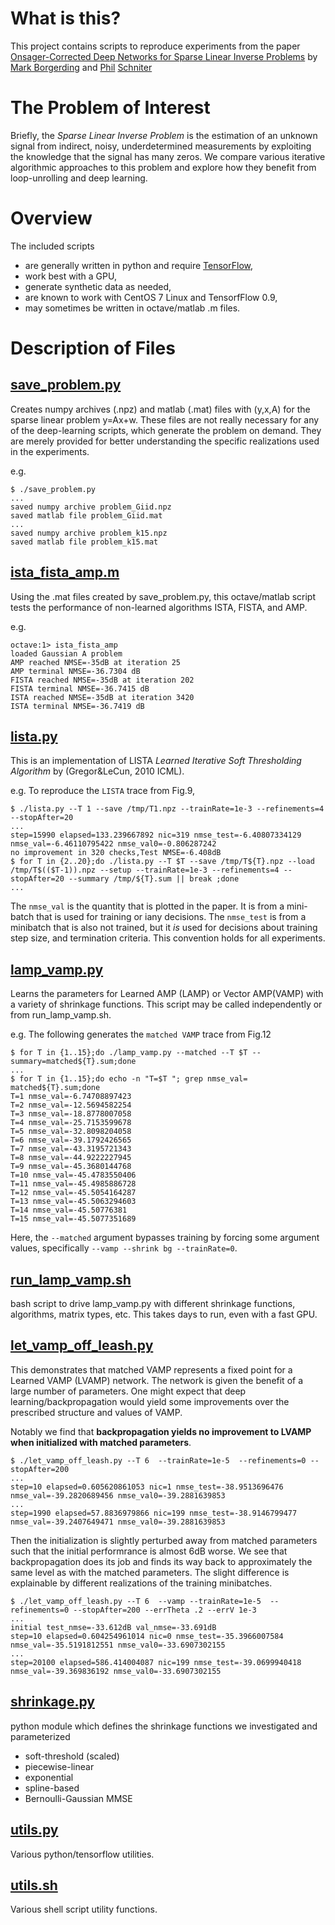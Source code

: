 # What is this?

This project contains scripts to reproduce experiments from the paper
[Onsager-Corrected Deep Networks for Sparse Linear Inverse Problems](https://arxiv.org/pdf/1612.01183)
by 
[Mark Borgerding](mailto://borgerding.7@osu.edu)
and 
[Phil](mailto://schniter.1@osu.edu)
[Schniter](http://www2.ece.ohio-state.edu/~schniter)


# The Problem of Interest

Briefly, the _Sparse Linear Inverse Problem_ is the estimation of an unknown signal from indirect, noisy, underdetermined measurements by exploiting the knowledge that the signal has many zeros.  We compare various iterative algorithmic approaches to this problem and explore how they benefit from loop-unrolling and deep learning.

# Overview

The included scripts 
- are generally written in python and require [TensorFlow](http://www.tensorflow.org),
- work best with a GPU,
- generate synthetic data as needed,
- are known to work with CentOS 7 Linux and TensorfFlow 0.9,
- may sometimes be written in octave/matlab .m files.

# Description of Files

## [save_problem.py](save_problem.py) 

Creates numpy archives (.npz) and matlab (.mat) files with (y,x,A) for the sparse linear problem y=Ax+w.
These files are not really necessary for any of the deep-learning scripts, which generate the problem on demand.
They are merely provided for better understanding the specific realizations used in the experiments.

e.g.
```
$ ./save_problem.py 
...
saved numpy archive problem_Giid.npz
saved matlab file problem_Giid.mat
...
saved numpy archive problem_k15.npz
saved matlab file problem_k15.mat
```

## [ista_fista_amp.m](ista_fista_amp.m)

Using the .mat files created by save_problem.py, this octave/matlab script tests the performance of non-learned algorithms ISTA, FISTA, and AMP.

e.g.
```
octave:1> ista_fista_amp
loaded Gaussian A problem
AMP reached NMSE=-35dB at iteration 25
AMP terminal NMSE=-36.7304 dB
FISTA reached NMSE=-35dB at iteration 202
FISTA terminal NMSE=-36.7415 dB
ISTA reached NMSE=-35dB at iteration 3420
ISTA terminal NMSE=-36.7419 dB
```

## [lista.py](lista.py)

This is an implementation of LISTA _Learned Iterative Soft Thresholding Algorithm_ by (Gregor&LeCun, 2010 ICML).

e.g. To reproduce the `LISTA` trace from Fig.9,
```
$ ./lista.py --T 1 --save /tmp/T1.npz --trainRate=1e-3 --refinements=4 --stopAfter=20 
...
step=15990 elapsed=133.239667892 nic=319 nmse_test=-6.40807334129 nmse_val=-6.46110795422 nmse_val0=-0.806287242 
no improvement in 320 checks,Test NMSE=-6.408dB
$ for T in {2..20};do ./lista.py --T $T --save /tmp/T${T}.npz --load /tmp/T$(($T-1)).npz --setup --trainRate=1e-3 --refinements=4 --stopAfter=20 --summary /tmp/${T}.sum || break ;done
...
```
The `nmse_val` is the quantity that is plotted in the paper. It is from a mini-batch that is used for training or iany decisions. The `nmse_test` is from a minibatch that is also not trained, but it _is_ used for decisions about training step size, and termination criteria.  This convention holds for all experiments.

## [lamp_vamp.py](lamp_vamp.py)

Learns the parameters for Learned AMP (LAMP) or Vector AMP(VAMP) with a variety of shrinkage functions.
This script may be called independently or from run_lamp_vamp.sh.

e.g. The following generates the `matched VAMP` trace from Fig.12
```
$ for T in {1..15};do ./lamp_vamp.py --matched --T $T --summary=matched${T}.sum;done
...
$ for T in {1..15};do echo -n "T=$T "; grep nmse_val= matched${T}.sum;done
T=1 nmse_val=-6.74708897423
T=2 nmse_val=-12.5694582254
T=3 nmse_val=-18.8778007058
T=4 nmse_val=-25.7153599678
T=5 nmse_val=-32.8098204058
T=6 nmse_val=-39.1792426565
T=7 nmse_val=-43.3195721343
T=8 nmse_val=-44.9222227945
T=9 nmse_val=-45.3680144768
T=10 nmse_val=-45.4783550406
T=11 nmse_val=-45.4985886728
T=12 nmse_val=-45.5054164287
T=13 nmse_val=-45.5063294603
T=14 nmse_val=-45.50776381
T=15 nmse_val=-45.5077351689
```
Here, the `--matched` argument bypasses training by forcing some argument values, specifically `--vamp --shrink bg --trainRate=0`.

## [run_lamp_vamp.sh](run_lamp_vamp.sh)

bash script to drive lamp_vamp.py with different shrinkage functions, algorithms, matrix types, etc.
This takes days to run, even with a fast GPU.

## [let_vamp_off_leash.py](let_vamp_off_leash.py)

This demonstrates that matched VAMP represents a fixed point for a Learned VAMP (LVAMP) network.
The network is given the benefit of a large number of parameters.
One might expect that deep learning/backpropagation would yield some improvements over the prescribed structure and values of 
VAMP.

Notably we find that **backpropagation yields no improvement to LVAMP when initialized with matched parameters**.
```
$ ./let_vamp_off_leash.py --T 6  --trainRate=1e-5  --refinements=0 --stopAfter=200
...
step=10 elapsed=0.605620861053 nic=1 nmse_test=-38.9513696476 nmse_val=-39.2820689456 nmse_val0=-39.2881639853
...
step=1990 elapsed=57.8836979866 nic=199 nmse_test=-38.9146799477 nmse_val=-39.2407649471 nmse_val0=-39.2881639853 
```

Then the initialization is slightly perturbed away from matched parameters such that the initial performrance is almost 6dB
worse.
We see that backpropagation does its job and finds its way back to
approximately the same level as with the matched parameters.  The slight difference is explainable by different realizations of the training minibatches.
```
$ ./let_vamp_off_leash.py --T 6  --vamp --trainRate=1e-5  --refinements=0 --stopAfter=200 --errTheta .2 --errV 1e-3
...
initial test_nmse=-33.612dB val_nmse=-33.691dB
step=10 elapsed=0.604254961014 nic=0 nmse_test=-35.3966007584 nmse_val=-35.5191812551 nmse_val0=-33.6907302155
...
step=20100 elapsed=586.414004087 nic=199 nmse_test=-39.0699940418 nmse_val=-39.369836192 nmse_val0=-33.6907302155 
```


## [shrinkage.py](shrinkage.py)

python module which defines the shrinkage functions we investigated and parameterized

- soft-threshold (scaled)
- piecewise-linear 
- exponential
- spline-based
- Bernoulli-Gaussian MMSE

## [utils.py](utils.py)

Various python/tensorflow utilities.

## [utils.sh](utils.sh)

Various shell script utility functions.
